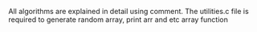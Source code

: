 All algorithms are explained in detail using comment. The utilities.c file is required to generate random array, print arr and etc array function
